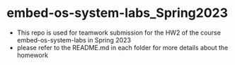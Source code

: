 # embed-os-system-labs_Spring2023

- This repo is used for teamwork submission for the HW2 of the course embed-os-system-labs in Spring 2023
- please refer to the README.md in each folder for more details about the homework

